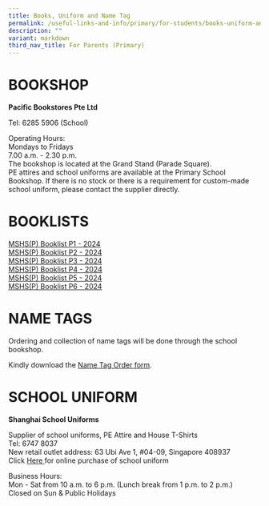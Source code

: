 ```yaml
---
title: Books, Uniform and Name Tag
permalink: /useful-links-and-info/primary/for-students/books-uniform-and-name-tags/
description: ""
variant: markdown
third_nav_title: For Parents (Primary)
---
```

# BOOKSHOP

**Pacific Bookstores Pte Ltd**

Tel: 6285 5906 (School)<br>

  

Operating Hours:<br>
Mondays to Fridays<br>
7.00 a.m. - 2.30 p.m.&nbsp;<br>
The bookshop is located at the Grand Stand (Parade Square).&nbsp;<br>
PE attires and school uniforms are available at the Primary School Bookshop. If there is no stock or there is a requirement for custom-made school uniform, please contact the supplier directly.

# BOOKLISTS

[MSHS(P) Booklist P1 - 2024](/files/MSHS_P__Booklist_2024_P1.pdf)<br>
[MSHS(P) Booklist P2 - 2024](/files/MSHS_P__Booklist_2024_P2.pdf)<br>
[MSHS(P) Booklist P3 - 2024](/files/MSHS_P__Booklist_2024_P3.pdf)<br>
[MSHS(P) Booklist P4 - 2024](/files/MSHS_P__Booklist_2024_P4.pdf)<br>
[MSHS(P) Booklist P5 - 2024](/files/MSHS_P__Booklist_2024_P5.pdf)<br>
[MSHS(P) Booklist P6 - 2024](/files/MSHS_P__Booklist_2024_P6.pdf)


# NAME TAGS

Ordering and collection of name tags will be done through the school bookshop.  

Kindly download the&nbsp;[Name Tag Order form](/files/Useful%20Links%20and%20Info/Primary/Name%20tag%20Order%20Instructions_MSHSP_Final.pdf).

# SCHOOL UNIFORM

**Shanghai School Uniforms**

Supplier of school uniforms, PE Attire and House T-Shirts<br>
Tel: 6747 8037<br>
New retail outlet address: 63 Ubi Ave 1, #04-09, Singapore 408937<br>
Click [Here ](https://shop.shanghai-uniforms.com/product-category/maris-stella-high-primary/) for online purchase of school uniform
  

Business Hours:<br>
Mon - Sat from 10 a.m. to 6 p.m. (Lunch break from 1 p.m. to 2 p.m.)<br>
Closed on Sun &amp; Public Holidays<br>